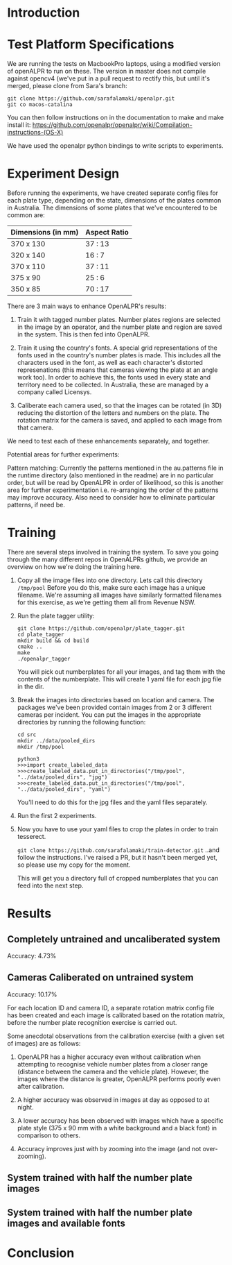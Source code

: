 # Introduction


# Test Platform Specifications
We are running the tests on MacbookPro laptops, using a modified version of openALPR to run on these. The version in master does not compile against opencv4 (we've put in a pull request to rectify this, but until it's merged, please clone from Sara's branch:

```
git clone https://github.com/sarafalamaki/openalpr.git
git co macos-catalina
```

You can then follow instructions on in the documentation to make and make install it:
https://github.com/openalpr/openalpr/wiki/Compilation-instructions-(OS-X)

We have used the openalpr python bindings to write scripts to experiments.



# Experiment Design

Before running the experiments, we have created separate config files for each plate type, depending on the state, dimensions of the plates common in Australia. The dimensions of some plates that we've encountered to be common are:

|  Dimensions (in mm)  |  Aspect Ratio  |
|----------------------|----------------|
|      370 x 130       |    37 : 13     |
|      320 x 140       |    16 : 7      |
|      370 x 110       |    37 : 11     |
|      375 x 90        |    25 : 6      |
|      350 x 85        |    70 : 17     |


There are 3 main ways to enhance OpenALPR's results:

1. Train it with tagged number plates. Number plates regions are selected in
   the image by an operator, and the number plate and region are saved in the
system. This is then fed into OpenALPR.

1. Train it using the country's fonts. A special grid representations of the
   fonts used in the country's number plates is made. This includes all the
   characters used in the font, as well as each character's distorted
   represenations (this means that cameras viewing the plate at an angle work
   too). In order to achieve this, the fonts used in every state and territory
   need to be collected. In Australia, these are managed by a company called
   Licensys.

1. Caliberate each camera used, so that the images can be rotated (in 3D)
   reducing the distortion of the letters and numbers on the plate. The
   rotation matrix for the camera is saved, and applied to each image from that
   camera.

We need to test each of these enhancements separately, and together.

Potential areas for further experiments:

Pattern matching: Currently the patterns mentioned in the au.patterns file in
the runtime directory (also mentioned in the readme) are in no particular
order, but will be read by OpenALPR in order of likelihood, so this is another
area for further experimentation i.e. re-arranging the order of the patterns
may improve accuracy. Also need to consider how to eliminate particular
patterns, if need be.

# Training

There are several steps involved in training the system. To save you going
through the many different repos in OpenALPRs github, we provide an overview on
how we're doing the training here.

1. Copy all the image files into one directory. Lets call this directory
   `/tmp/pool` Before you do this, make sure each image has a unique filename.
	We're assuming all images have similarly formatted filenames for this exercise,
	as we're getting them all from Revenue NSW.

1. Run the plate tagger utility:
	```
	git clone https://github.com/openalpr/plate_tagger.git
	cd plate_tagger
	mkdir build && cd build
	cmake ..
	make
	./openalpr_tagger
	```

	You will pick out numberplates for all your images, and tag them with
	the contents of the numberplate. This will create 1 yaml file for each jpg file
	in the dir.

1. Break the images into directories based on location and camera. The packages
   we've been provided contain images from 2 or 3 different cameras per
   incident. You can put the images in the appropriate directories by running the
   following function:
	```
	cd src
	mkdir ../data/pooled_dirs
	mkdir /tmp/pool

	python3
	>>>import create_labeled_data
	>>>create_labeled_data.put_in_directories("/tmp/pool", "../data/pooled_dirs", "jpg")
	>>>create_labeled_data.put_in_directories("/tmp/pool", "../data/pooled_dirs", "yaml")
	```  

   You'll need to do this for the jpg files and the yaml files separately.

1. Run the first 2 experiments.

1. Now you have to use your yaml files to crop the plates in order to train tesserect.

	``` git clone https://github.com/sarafalamaki/train-detector.git ```
	..and follow the instructions. I've raised a PR, but it hasn't been merged yet,
	so please use my copy for the moment.

	This will get you a directory full of cropped numberplates that you can feed
	into the next step.







# Results

## Completely untrained and uncaliberated system

Accuracy: 4.73%

## Cameras Caliberated on untrained system

Accuracy: 10.17%

For each location ID and camera ID, a separate rotation matrix config file has been created and each image is calibrated based on the rotation matrix, before the number plate recognition exercise is carried out.

Some anecdotal observations from the calibration exercise (with a given set of images) are as follows:

1. OpenALPR has a higher accuracy even without calibration when attempting to recognise vehicle number plates from a closer range (distance between the camera and the vehicle plate). However, the images where the distance is greater, OpenALPR performs poorly even after calibration.

2. A higher accuracy was observed in images at day as opposed to at night.

3. A lower accuracy has been observed with images which have a specific plate style (375 x 90 mm with a white background and a black font) in comparison to others.

4. Accuracy improves just with by zooming into the image (and not over-zooming).

## System trained with half the number plate images

## System trained with half the number plate images and available fonts


# Conclusion
